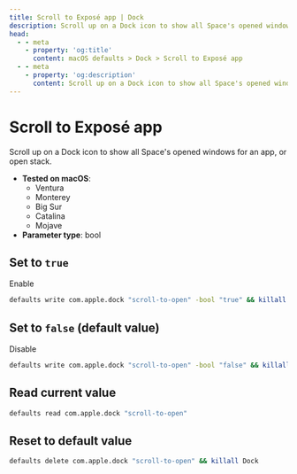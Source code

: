 ```yaml
---
title: Scroll to Exposé app | Dock
description: Scroll up on a Dock icon to show all Space's opened windows for an app, or open stack.
head:
  - - meta
    - property: 'og:title'
      content: macOS defaults > Dock > Scroll to Exposé app
  - - meta
    - property: 'og:description'
      content: Scroll up on a Dock icon to show all Space's opened windows for an app, or open stack.
---
```


# Scroll to Exposé app

Scroll up on a Dock icon to show all Space's opened windows for an app, or open stack.

<!-- break lists -->

- **Tested on macOS**:
  - Ventura
  - Monterey
  - Big Sur
  - Catalina
  - Mojave
- **Parameter type**: bool

## Set to `true`

Enable

```bash
defaults write com.apple.dock "scroll-to-open" -bool "true" && killall Dock
```

## Set to `false` (default value)

Disable

```bash
defaults write com.apple.dock "scroll-to-open" -bool "false" && killall Dock
```

## Read current value

```bash
defaults read com.apple.dock "scroll-to-open"
```

## Reset to default value

```bash
defaults delete com.apple.dock "scroll-to-open" && killall Dock
```
